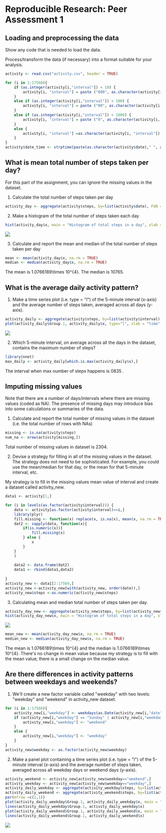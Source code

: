 # Reproducible Research: Peer Assessment 1


## Loading and preprocessing the data
Show any code that is needed to load the data.


Process/transform the data (if necessary) into a format suitable for your analysis.



```r
activity <- read.csv("activity.csv", header = TRUE)

for (i in 1:17568){
    if (as.integer(activity[i,"interval"]) < 10) {
        activity[i, "interval"] = paste ("000", as.character(activity[i, "interval"]), sep="")
    }
    else if (as.integer(activity[i,"interval"]) < 100) {
        activity[i, "interval"] = paste ("00", as.character(activity[i, "interval"]), sep="")
    }
    else if (as.integer(activity[i,"interval"]) < 1000) {
        activity[i, "interval"] = paste ("0", as.character(activity[i, "interval"]), sep="")
    }
    else {
        activity[i, "interval"] =as.character(activity[i, "interval"])
    }
}
activity$date_time <- strptime(paste(as.character(activity$date)," ", activity$interval, sep = ""), format = "%Y-%m-%d %H%M")
```

## What is mean total number of steps taken per day?
For this part of the assignment, you can ignore the missing values in the dataset.

1. Calculate the total number of steps taken per day


```r
activity_day <- aggregate(activity$steps, by=list(activity$date), FUN = sum)
```

2. Make a histogram of the total number of steps taken each day


```r
hist(activity_day$x, main = "Histogram of total steps in a day", xlab = "Total steps in a day")
```

![](PA1_template_files/figure-html/unnamed-chunk-1-1.png) 

3. Calculate and report the mean and median of the total number of steps taken per day


```r
mean <- mean(activity_day$x, na.rm = TRUE)
median <- median(activity_day$x, na.rm = TRUE)
```

The mean is 1.0766189\times 10^{4}.
The median is 10765.

## What is the average daily activity pattern?

1. Make a time series plot (i.e. type = "l") of the 5-minute interval (x-axis) and the average number of steps taken, averaged across all days (y-axis).


```r
activity_daily <- aggregate(activity$steps, by=list(activity$interval), FUN= mean, na.rm=TRUE )
plot(activity_daily$Group.1, activity_daily$x, type="l", xlab = "time", ylab = "average steps in 5 mininterval")
```

![](PA1_template_files/figure-html/activity_daily-1.png) 

2. Which 5-minute interval, on average across all the days in the dataset, contains the maximum number of steps?


```r
library(nnet)
max_daily <- activity_daily[which.is.max(activity_daily$x),]
```

The interval when max number of steps happens is 0835 .

## Imputing missing values
Note that there are a number of days/intervals where there are missing values (coded as NA). The presence of missing days may introduce bias into some calculations or summaries of the data.

1. Calculate and report the total number of missing values in the dataset (i.e. the total number of rows with NAs)


```r
missing <- is.na(activity$steps)
num_na <- nrow(activity[missing,])
```
Total number of missing values in dataset is 2304.


2. Devise a strategy for filling in all of the missing values in the dataset. The strategy does not need to be sophisticated. For example, you could use the mean/median for that day, or the mean for that 5-minute interval, etc.

My strategy is to fill in the missing values mean value of interval and create a dataset called activity_new.

```r
data1 <- activity[1,]

for (i in levels(as.factor(activity$interval))) {
    data <- activity[as.factor(activity$interval)==i,]
    library(plyr)
    fill.missing <- function(x) replace(x, is.na(x), mean(x, na.rm = TRUE))
    dat2 <- sapply(data, function(x){
        if(is.numeric(x)){
            fill.missing(x)
        } else {
            x
        }
    }
    )
    
    data2 <- data.frame(dat2)  
    data1 <- rbind(data1,data2)
    
}
activity_new <- data1[2:17569,]
activity_new <-activity_new[with(activity_new, order(date)),]
activity_new$steps <-as.numeric(activity_new$steps)
```

3. Calculating mean and median total number of steps taken per day.


```r
activity_day_new <- aggregate(activity_new$steps, by=list(activity_new$date), FUN = sum)
hist(activity_day_new$x, main = "Histogram of total steps in a day", xlab = "Total steps in a day")
```

![](PA1_template_files/figure-html/activity_day_new-1.png) 

```r
mean_new <- mean(activity_day_new$x, na.rm = TRUE)
median_new <- median(activity_day_new$x, na.rm = TRUE)
```

The mean is 1.0766189\times 10^{4} and the median is 1.0766189\times 10^{4}.
There's no change in mean value because my strategy is to fill with the mean value; there is a small change on the median value.

## Are there differences in activity patterns between weekdays and weekends?

1. We'll create a new factor variable called "weekday" with two levels: "weekday" and "weekend" in activity_new dataset.


```r
for (i in 1:17568){
    activity_new[i,"weekday"] <- weekdays(as.Date(activity_new[i,"date"]))
    if (activity_new[i,"weekday"] == "Sunday" | activity_new[i,"weekday"] == "Saturday") {
        activity_new[i,"weekday"] <- "weekend"
    }
    else {
        activity_new[i,"weekday"] <- "weekday"
    }
}
activity_new$weekday <- as.factor(activity_new$weekday)
```

2. Make a panel plot containing a time series plot (i.e. type = "l") of the 5-minute interval (x-axis) and the average number of steps taken, averaged across all weekday days or weekend days (y-axis).


```r
activity_weekend <- activity_new[activity_new$weekday=="weekend",]
activity_weekday <- activity_new[activity_new$weekday=="weekday",]
activity_daily_weekday <- aggregate(activity_weekday$steps, by=list(activity_weekday$interval), FUN= mean )
activity_daily_weekend <- aggregate(activity_weekend$steps, by=list(activity_weekend$interval), FUN= mean )
par(mfrow =c(2,1))
plot(activity_daily_weekday$Group.1, activity_daily_weekday$x, main = "Weekday", type = "n", xlab = "interval", ylab = "average steps")
lines(activity_daily_weekday$Group.1, activity_daily_weekday$x)
plot(activity_daily_weekend$Group.1, activity_daily_weekend$x, main = "Weekday", type = "n", xlab = "interval", ylab = "average steps")
lines(activity_daily_weekend$Group.1, activity_daily_weekend$x)
```

![](PA1_template_files/figure-html/unnamed-chunk-4-1.png) 
